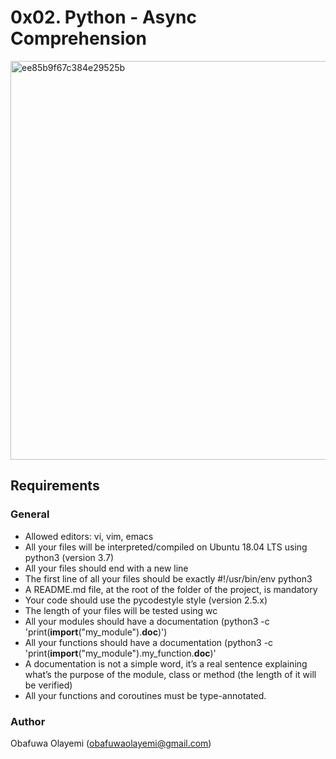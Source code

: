 #	0x02. Python - Async Comprehension

<img width="638" alt="ee85b9f67c384e29525b" src="https://github.com/Obaflour/alx-interview/assets/111001224/55e52ac1-6b97-44d1-8d2d-710b35bf8963">

##	Requirements
###	General
- Allowed editors: vi, vim, emacs
- All your files will be interpreted/compiled on Ubuntu 18.04 LTS using python3 (version 3.7)
- All your files should end with a new line
- The first line of all your files should be exactly #!/usr/bin/env python3
- A README.md file, at the root of the folder of the project, is mandatory
- Your code should use the pycodestyle style (version 2.5.x)
- The length of your files will be tested using wc
- All your modules should have a documentation (python3 -c 'print(__import__("my_module").__doc__)')
- All your functions should have a documentation (python3 -c 'print(__import__("my_module").my_function.__doc__)'
- A documentation is not a simple word, it’s a real sentence explaining what’s the purpose of the module, class or method (the length of it will be verified)
- All your functions and coroutines must be type-annotated.

###	Author
Obafuwa Olayemi (obafuwaolayemi@gmail.com)
